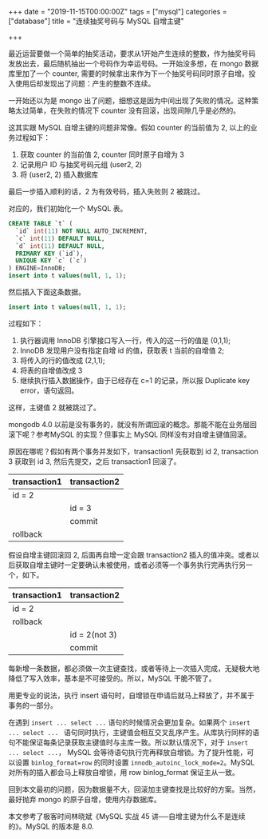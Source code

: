 +++
date = "2019-11-15T00:00:00Z"
tags = ["mysql"]
categories = ["database"]
title = "连续抽奖号码与 MySQL 自增主键"

+++

最近运营要做一个简单的抽奖活动，要求从1开始产生连续的整数，作为抽奖号码发放出去，最后随机抽出一个号码作为幸运号码。一开始没多想，在 mongo 数据库里加了一个 counter, 需要的时候拿出来作为下一个抽奖号码同时原子自增。投入使用后却发现出了问题：产生的整数不连续。

一开始还以为是 mongo 出了问题，细想这是因为中间出现了失败的情况。这种策略太过简单，在失败的情况下 counter 没有回滚，出现间隙几乎是必然的。

这其实跟 MySQL 自增主键的问题非常像。假如 counter 的当前值为 2, 以上的业务过程如下：

1. 获取 counter 的当前值 2, counter 同时原子自增为 3
2. 记录用户 ID 与抽奖号码元组 (user2, 2)
3. 将 (user2, 2) 插入数据库

最后一步插入顺利的话，2 为有效号码，插入失败则 2 被跳过。

对应的，我们初始化一个 MySQL 表。

```sql
CREATE TABLE `t` (
  `id` int(11) NOT NULL AUTO_INCREMENT,
  `c` int(11) DEFAULT NULL,
  `d` int(11) DEFAULT NULL,
  PRIMARY KEY (`id`),
  UNIQUE KEY `c` (`c`)
) ENGINE=InnoDB;
insert into t values(null, 1, 1);
```

然后插入下面这条数据。

```sql
insert into t values(null, 1, 1);
```

过程如下：

1. 执行器调用 InnoDB 引擎接口写入一行，传入的这一行的值是 (0,1,1);
2. InnoDB 发现用户没有指定自增 id 的值，获取表 t 当前的自增值 2;
3. 将传入的行的值改成 (2,1,1);
4. 将表的自增值改成 3
5. 继续执行插入数据操作，由于已经存在 c=1 的记录，所以报 Duplicate key error，语句返回。

这样，主键值 2 就被跳过了。

mongodb 4.0 以前是没有事务的，就没有所谓回滚的概念。那能不能在业务层回滚下呢？参考MySQL 的实现？但事实上 MySQL 同样没有对自增主键值回滚。

原因在哪呢？假如有两个事务并发如下，transaction1 先获取到 id 2, transaction 3 获取到 id 3, 然后先提交，之后 transaction1 回滚了。

| transaction1 | transaction2 |
|--------------|--------------|
| id = 2       |              |
|              | id = 3       |
|              | commit       |
| rollback     |              |

假设自增主键回滚回 2, 后面再自增一定会跟 transaction2 插入的值冲突。或者以后获取自增主键时一定要确认未被使用，或者必须等一个事务执行完再执行另一个，如下。

| transaction1 | transaction2  |
|--------------|---------------|
| id = 2       |               |
| rollback     |               |
|              | id = 2(not 3) |
|              | commit        |

每新增一条数据，都必须做一次主键查找，或者等待上一次插入完成，无疑极大地降低了写入效率，基本是不可接受的。所以，MySQL 干脆不管了。

用更专业的说法，执行 insert 语句时，自增锁在申请后就马上释放了，并不属于事务的一部分。

在遇到 `insert ... select ...` 语句的时候情况会更加复杂。如果两个 `insert ... select ... ` 语句同时执行，主键值会相互交叉乱序产生。从库执行同样的语句不能保证每条记录获取主键值时与主库一致。所以默认情况下，对于 `insert ... select ...`， MySQL 会等待语句执行完再释放自增锁。为了提升性能，可以设置 `binlog_format=row` 的同时设置 `innodb_autoinc_lock_mode=2`。MySQL 对所有的插入都会马上释放自增锁，用 row binlog_format 保证主从一致。

回到本文最初的问题，因为数据量不大，回滚加主键查找是比较好的方案。当然，最好抛弃 mongo 的原子自增，使用内存数据库。

本文参考了极客时间林晓斌《MySQL 实战 45 讲──自增主键为什么不是连续的》。MySQL 的版本是 8.0.
